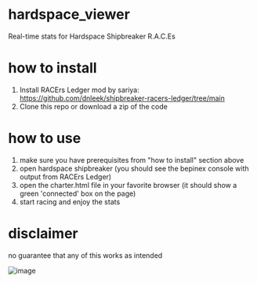 # hardspace_viewer
 Real-time stats for Hardspace Shipbreaker R.A.C.Es

# how to install
1. Install RACErs Ledger mod by sariya: https://github.com/dnleek/shipbreaker-racers-ledger/tree/main
1. Clone this repo or download a zip of the code

# how to use
1. make sure you have prerequisites from "how to install" section above
2. open hardspace shipbreaker (you should see the bepinex console with output from RACErs Ledger)
3. open the charter.html file in your favorite browser (it should show a green 'connected' box on the page)
4. start racing and enjoy the stats

# disclaimer
no guarantee that any of this works as intended

![image](https://user-images.githubusercontent.com/44418517/173208492-67b0eedc-b75e-43c3-b3c7-1a3630137ab5.png)
